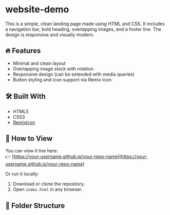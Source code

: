 # website-demo

This is a simple, clean landing page made using HTML and CSS. It includes a navigation bar, bold heading, overlapping images, and a footer line. The design is responsive and visually modern.

## 🔥 Features

- Minimal and clean layout
- Overlapping image stack with rotation
- Responsive design (can be extended with media queries)
- Button styling and icon support via Remix Icon

## 🛠️ Built With

- HTML5
- CSS3
- [RemixIcon](https://remixicon.com/)


## 🚀 How to View

You can view it live here:  
👉 [https://your-username.github.io/your-repo-name](https://your-username.github.io/your-repo-name)

Or run it locally:

1. Download or clone the repository.
2. Open `index.html` in any browser.

## 📁 Folder Structure

